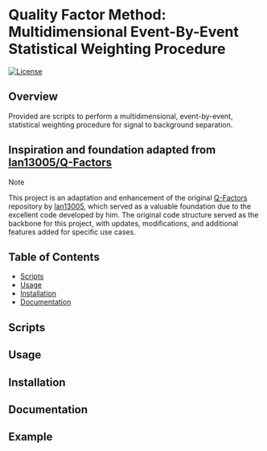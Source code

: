 # Quality Factor Method: Multidimensional Event-By-Event Statistical Weighting Procedure

[![License](https://img.shields.io/badge/License-MIT-blue.svg)](LICENSE.md)

## Overview 
Provided are scripts to perform a multidimensional, event-by-event, statistical weighting procedure for signal to background separation. 


## Inspiration and foundation adapted from [lan13005/Q-Factors](https://github.com/lan13005/Q-Factors)
> [!NOTE]
> This project is an adaptation and enhancement of the original [Q-Factors](https://github.com/lan13005/Q-Factors) repository by [lan13005](https://github.com/lan13005), which served as a valuable foundation due to the excellent code developed by him. The original code structure served as the backbone for this project, with updates, modifications, and additional features added for specific use cases.

## Table of Contents

- [Scripts](#scripts)
- [Usage](#usage)
- [Installation](#installation)
- [Documentation](#documentation)


## Scripts


## Usage


## Installation


## Documentation

## Example

